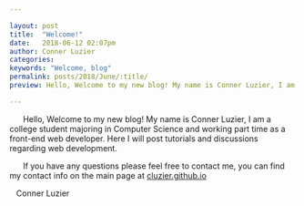 ```yaml
---

layout: post
title:  "Welcome!"
date:   2018-06-12 02:07pm
author: Conner Luzier
categories:
keywords: "Welcome, blog"
permalink: posts/2018/June/:title/
preview: Hello, Welcome to my new blog! My name is Conner Luzier, I am a college student...

---
```



&nbsp;&nbsp;&nbsp;&nbsp;&nbsp;&nbsp;Hello, Welcome to my new blog! My name is Conner Luzier, I am a college student majoring in Computer Science and working part time as a front-end web developer. 
Here I will post tutorials and discussions regarding web development. 

&nbsp;&nbsp;&nbsp;&nbsp;&nbsp;&nbsp;If you have any questions please feel free to contact me, you can find my contact info on the main page at [cluzier.github.io](https://cluzier.github.io/blog)

&nbsp;&nbsp;&nbsp;Conner Luzier
